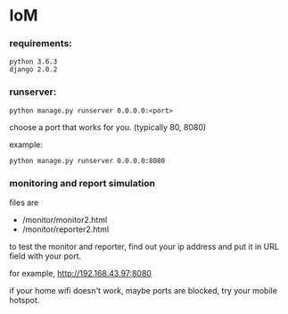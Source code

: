 # IoM

### requirements:
```
python 3.6.3
django 2.0.2
```


### runserver:
```
python manage.py runserver 0.0.0.0:<port>
```
choose a port that works for you. (typically 80, 8080)

example:
```
python manage.py runserver 0.0.0.0:8080
```


### monitoring and report simulation
files are
 * /monitor/monitor2.html
 * /monitor/reporter2.html

to test the monitor and reporter, find out your ip address and put it in URL field with your port.

for example, http://192.168.43.97:8080

if your home wifi doesn't work, maybe ports are blocked, try your mobile hotspot.
